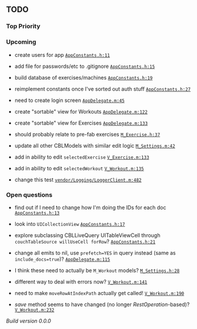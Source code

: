 ## TODO

### Top Priority

### Upcoming
 * create users for app <a href="https://github.com/PaulCapestany/Stronger/blob/picker/Stronger/AppConstants.h#L11">`AppConstants.h:11`</a>
 * add file for passwords/etc to .gitignore <a href="https://github.com/PaulCapestany/Stronger/blob/picker/Stronger/AppConstants.h#L15">`AppConstants.h:15`</a>
 * build database of exercises/machines <a href="https://github.com/PaulCapestany/Stronger/blob/picker/Stronger/AppConstants.h#L19">`AppConstants.h:19`</a>
 * reimplement constants once I've sorted out auth stuff <a href="https://github.com/PaulCapestany/Stronger/blob/picker/Stronger/AppConstants.h#L27">`AppConstants.h:27`</a>
 * need to create login screen <a href="https://github.com/PaulCapestany/Stronger/blob/picker/Stronger/AppDelegate.m#L45">`AppDelegate.m:45`</a>
 * create "sortable" view for Workouts <a href="https://github.com/PaulCapestany/Stronger/blob/picker/Stronger/AppDelegate.m#L122">`AppDelegate.m:122`</a>
 * create "sortable" view for Exercises <a href="https://github.com/PaulCapestany/Stronger/blob/picker/Stronger/AppDelegate.m#L133">`AppDelegate.m:133`</a>
 * should probably relate to pre-fab exercises <a href="https://github.com/PaulCapestany/Stronger/blob/picker/Stronger/M_Exercise.h#L37">`M_Exercise.h:37`</a>
 * update all other CBLModels with similar edit logic <a href="https://github.com/PaulCapestany/Stronger/blob/picker/Stronger/M_Settings.m#L42">`M_Settings.m:42`</a>
 * add in ability to edit `selectedExercise` <a href="https://github.com/PaulCapestany/Stronger/blob/picker/Stronger/V_Exercise.m#L133">`V_Exercise.m:133`</a>
 * add in ability to edit `selectedWorkout` <a href="https://github.com/PaulCapestany/Stronger/blob/picker/Stronger/V_Workout.m#L135">`V_Workout.m:135`</a>
 * change this test <a href="https://github.com/PaulCapestany/Stronger/blob/picker/Stronger/vendor/Logging/LoggerClient.m#L482">`vendor/Logging/LoggerClient.m:482`</a>

### Open questions
 * find out if I need to change how I'm doing the IDs for each doc <a href="https://github.com/PaulCapestany/Stronger/blob/picker/Stronger/AppConstants.h#L13">`AppConstants.h:13`</a>
 * look into `UICollectionView` <a href="https://github.com/PaulCapestany/Stronger/blob/picker/Stronger/AppConstants.h#L17">`AppConstants.h:17`</a>
 * explore subclassing CBLLiveQuery UITableViewCell through `couchTableSource willUseCell forRow`? <a href="https://github.com/PaulCapestany/Stronger/blob/picker/Stronger/AppConstants.h#L21">`AppConstants.h:21`</a>
 * change all emits to nil, use `prefetch=YES` in query instead (same as `include_docs=true`)? <a href="https://github.com/PaulCapestany/Stronger/blob/picker/Stronger/AppDelegate.m#L115">`AppDelegate.m:115`</a>
 * I think these need to actually be `M_Workout` models? <a href="https://github.com/PaulCapestany/Stronger/blob/picker/Stronger/M_Settings.h#L28">`M_Settings.h:28`</a>
 * different way to deal with errors now? <a href="https://github.com/PaulCapestany/Stronger/blob/picker/Stronger/V_Workout.m#L141">`V_Workout.m:141`</a>
 * need to make `moveRowAtIndexPath` actually get called! <a href="https://github.com/PaulCapestany/Stronger/blob/picker/Stronger/V_Workout.m#L190">`V_Workout.m:190`</a>
 * *save* method seems to have changed (no longer *RestOperation*-based)? <a href="https://github.com/PaulCapestany/Stronger/blob/picker/Stronger/V_Workout.m#L232">`V_Workout.m:232`</a>


_Build version 0.0.0_

<!---->
